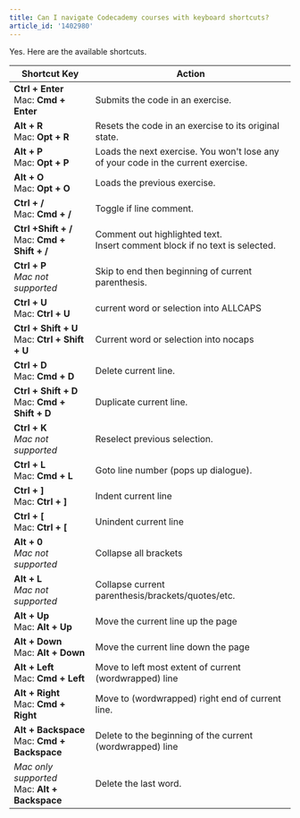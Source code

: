 ```yaml
---
title: Can I navigate Codecademy courses with keyboard shortcuts?
article_id: '1402980'
---
```

Yes. Here are the available shortcuts.

<table>
    <thead>
        <tr>
            <th style="width:130px;">Shortcut Key</th>
            <th>Action</th>
         </tr>
    </thead>
    <tbody>
        <tr>
            <td><strong>Ctrl + Enter</strong><br>Mac: <strong>Cmd + Enter</strong></td>
            <td>Submits the code in an exercise.</td>
        </tr>
        <tr>
            <td><strong>Alt + R</strong><br>Mac: <strong>Opt + R</strong></td>
            <td>Resets the code in an exercise to its original state.</td>
        </tr>
        <tr>
            <td><strong>Alt + P</strong><br>Mac: <strong>Opt + P</strong></td>
            <td>Loads the next exercise. You won't lose any of your code in the current exercise.</td>
        </tr>
        <tr>
            <td><strong>Alt + O</strong><br>Mac: <strong>Opt + O</strong></td>
            <td>Loads the previous exercise.</td>
        </tr>
        <tr>
        	<td><strong>Ctrl + /</strong><br>Mac: <strong>Cmd + /</strong></td>
        	<td>Toggle if line comment.</td>
        </tr>
		<tr>
			<td><strong>Ctrl +Shift + /</strong><br>Mac: <strong>Cmd + Shift + /</strong></td>
			<td>Comment out highlighted text. <br />Insert comment block if no text is selected.</td>
		</tr>
		<tr>
			<td><strong>Ctrl + P</strong><br><em>Mac not supported</em></td>
			<td>Skip to end then beginning of current parenthesis.</td>
		</tr>
		<tr>
			<td><strong>Ctrl + U</strong><br>Mac: <strong>Ctrl + U</strong></td>
			<td>current word or selection into ALLCAPS</td>
		</tr>
		<tr>
			<td><strong>Ctrl + Shift + U</strong><br>Mac: <strong>Ctrl + Shift + U</strong></td>
			<td>Current word or selection into nocaps</td>
		</tr>
		<tr>
			<td><strong>Ctrl + D</strong><br>Mac: <strong>Cmd + D</strong></td>
			<td>Delete current line.</td>
		</tr>
		<tr>
			<td><strong>Ctrl + Shift + D</strong><br>Mac: <strong>Cmd + Shift + D</strong></td>
			<td>Duplicate current line.</td>
		</tr>
		<tr>
			<td><strong>Ctrl + K</strong><br>
            <em>Mac not supported</em></td>
			<td>Reselect previous selection.</td>
		</tr>
		<tr>
			<td><strong>Ctrl + L</strong><br>
            Mac: <strong>Cmd + L</strong></td>
			<td>Goto line number (pops up dialogue).</td>
		</tr>
		<tr>
			<td><strong>Ctrl + ]</strong><br>
            Mac: <strong>Ctrl + ]</strong></td>
			<td>Indent current line</td>
		</tr>
		<tr>
			<td><strong>Ctrl + [</strong><br>
            Mac: <strong>Ctrl + [</strong></td>
			<td>Unindent current line</td>
		</tr>
		<tr>
			<td><strong>Alt + 0 </strong><br><em>Mac not supported</em></td>
			<td>Collapse all brackets</td>
		</tr>
		<tr>
			<td><strong>Alt + L</strong><br><em>Mac not supported</em></td>
			<td>Collapse current parenthesis/brackets/quotes/etc.</td>
		</tr>
		<tr>
			<td><strong>Alt + Up</strong><br>
			Mac: <strong>Alt + Up</strong></td>
            </td>
			<td>Move the current line up the page</td>
		</tr>
		<tr>
			<td><strong>Alt + Down</strong><br>
			Mac: <strong>Alt + Down</strong>
			</td><td> Move the current line down the page</td>
		</tr>
		<tr>
			<td><strong>Alt + Left</strong><br>
			Mac: <strong>Cmd + Left</strong></td>
			<td>Move to left most extent of current (wordwrapped) line</td>
		</tr>
		<tr>
			<td><strong>Alt + Right</strong><br>
			Mac: <strong>Cmd + Right</strong></td>
			<td>Move to (wordwrapped) right end of current line.</td>
		</tr>
		<tr>
			<td><strong>Alt + Backspace</strong><br>
			Mac: <strong>Cmd + Backspace</strong></td>
			<td>Delete to the beginning of the current (wordwrapped) line</td>
		</tr>
		<tr>
			<td><em>Mac only supported</em><br>
			Mac: <strong>Alt + Backspace</strong></td>
			<td>Delete the last word.</td>
		</tr>
</table>